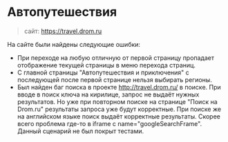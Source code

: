 # Автопутешествия
>сайт: https://travel.drom.ru

На сайте были найдены следующие ошибки:
+ При переходе на любую отличную от первой страницу 
  пропадает отображение текущей страницы в меню 
  перехода страниц.
+ С главной страницы "Автопутешествия и приключения" 
  с последующей после первой странице нельзя 
  выбирать регионы.
+ Был найден баг поиска в проекте http://travel.drom.ru/ в поиске. При вводе в поиск ключа на кирилице, запрос не выдаёт нужных результатов. Но уже при повторном поиске на странице "Поиск на Drom.ru" результаты запроса уже будут корректные. При поиске же на английском языке поиск выдаёт корректные результаты. Скорее всего проблема где-то в iframe с name="googleSearchFrame". Данный сценарий не был покрыт тестами.
